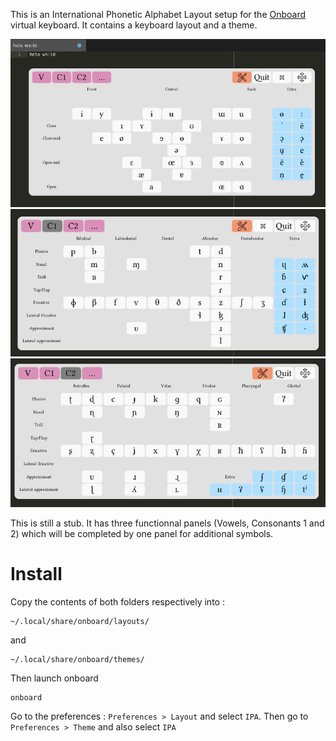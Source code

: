 This is an International Phonetic Alphabet Layout setup for the [Onboard](https://launchpad.net/onboard) virtual keyboard. It contains a keyboard layout and a theme.

![Vowels](screenshotV.png)
![C1](screenshotC1.png)
![C2](screenshotC2.png)

This is still a stub. It has three functionnal panels (Vowels, Consonants 1 and 2) which will be completed by one panel for additional symbols.

# Install

Copy the contents of both folders respectively into :

    ~/.local/share/onboard/layouts/

and

    ~/.local/share/onboard/themes/

Then launch onboard

    onboard

Go to the preferences : `Preferences > Layout` and select `IPA`. Then go to `Preferences > Theme` and also select `IPA`